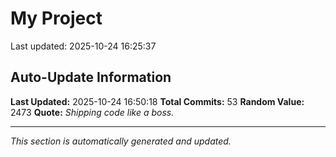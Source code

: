 # My Project


Last updated: 2025-10-24 16:25:37




























































































































































































































































































































































































































































## Auto-Update Information

**Last Updated:** 2025-10-24 16:50:18
**Total Commits:** 53
**Random Value:** 2473
**Quote:** _Shipping code like a boss._

---
_This section is automatically generated and updated._